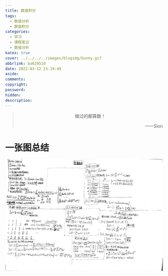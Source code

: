 ```yaml
---
title: 数值积分
tags:
  - 数值分析
  - 数值积分
categories:
  - 学习
  - 课程笔记
  - 数值分析
katex: true
cover: ../../../../images/blogimg/bunny.gif
abbrlink: ba629510
date: 2022-03-12 23:19:49
aside:
comments:
copyright:
password:
hidden:
description:
---
```


> <center>做过的都算数！</center>
> <p align="right">——Sion</p>

# 一张图总结

![]( 
../../../../images/blogimage/raw/master/2022/03/12/20220312232134266.jpg)
